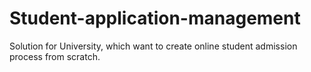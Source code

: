 # Student-application-management
Solution for University, which want to create online student admission process from scratch.
